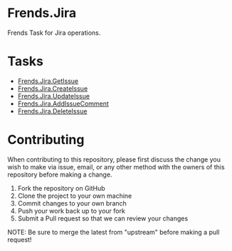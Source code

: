 # Frends.Jira

Frends Task for Jira operations.

# Tasks

- [Frends.Jira.GetIssue](Frends.Jira.GetIssue/README.md)
- [Frends.Jira.CreateIssue](Frends.Jira.CreateIssue/README.md)
- [Frends.Jira.UpdateIssue](Frends.Jira.UpdateIssue/README.md)
- [Frends.Jira.AddIssueComment](Frends.Jira.AddIssueComment/README.md)
- [Frends.Jira.DeleteIssue](Frends.Jira.DeleteIssue/README.md)

# Contributing
When contributing to this repository, please first discuss the change you wish to make via issue, email, or any other method with the owners of this repository before making a change.

1. Fork the repository on GitHub
2. Clone the project to your own machine
3. Commit changes to your own branch
4. Push your work back up to your fork
5. Submit a Pull request so that we can review your changes

NOTE: Be sure to merge the latest from "upstream" before making a pull request!